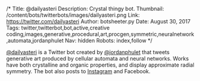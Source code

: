 /*
Title: @dailyasteri
Description: Crystal thingy bot.
Thumbnail: /content/bots/twitterbots/images/dailyasteri.png
Link: https://twitter.com/dailyasteri
Author: botsheeter.py
Date: August 30, 2017
Tags: twitter,twitterbot,bot,active,creative coding,images,generative,procedural,art,procgen,symmetric,neuralnetwork,automata,jordanphulet
Nav: hidden
Robots: index,follow
*/

[@dailyasteri](https://twitter.com/dailyasteri) is a Twitter bot created by [@jordanphulet](https://twitter.com/jordanphulet) that tweets generative art produced by cellular automata and neural networks. Works have both crystalline and organic properties, and display approximate radial symmetry. The bot also posts to [Instagram](https://www.instagram.com/dailyasteri/) and Facebook.

